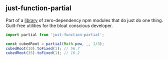 ## just-function-partial

Part of a [library]('../../../../.') of zero-dependency npm modules that do just do one thing.  
Guilt-free utilities for the bloat conscious developer.

```js
import partial from 'just-function-partial';

const cubedRoot = partial(Math.pow, _, 1/3);
cubedRoot(10).toFixed(1); // 56.7
cubedRoot(35).toFixed(1); // 16.2
```  
